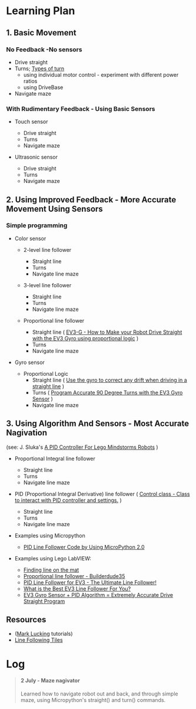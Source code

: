 # Learning Plan

## 1. Basic Movement
### No Feedback -No sensors 
 
* Drive straight
* Turns; [Types of turn](https://www.youtube.com/watch?v=_1r6sVXjClU)
  * using individual motor control - experiment with different power ratios
  * using DriveBase
* Navigate maze
     
### With Rudimentary Feedback - Using Basic Sensors
 
* Touch sensor
  * Drive straight
  * Turns
  * Navigate maze    

* Ultrasonic sensor
  * Drive straight
  * Turns
  * Navigate maze

## 2. Using Improved Feedback - More Accurate Movement Using Sensors

### Simple programming

* Color sensor
  * 2-level line follower
    * Straight line
    * Turns
    * Navigate line maze

  * 3-level line follower
    * Straight line
    * Turns
    * Navigate line maze
    
  * Proportional line follower
    * Straight line ( [EV3-G - How to Make your Robot Drive Straight with the EV3 Gyro using proportional logic](https://www.youtube.com/watch?v=qPE4YNsTad4) )
    * Turns
    * Navigate line maze    
    
* Gyro sensor
  * Proportional Logic
    * Straight line ( [Use the gyro to correct any drift when driving in a straight line](https://medium.com/@marklucking/micropython-tutorial-xii-15b1cf4d7a51) )
    * Turns ( [Program Accurate 90 Degree Turns with the EV3 Gyro Sensor](https://www.youtube.com/watch?v=8B1LwzkLKXs) )
    * Navigate line maze   
  
## 3. Using Algorithm And Sensors - Most Accurate Nagivation
(see: J. Sluka's [A PID Controller For Lego Mindstorms Robots](http://www.inpharmix.com/jps/PID_Controller_For_Lego_Mindstorms_Robots.html) )

* Proportional Integral line follower
  * Straight line
  * Turns
  * Navigate line maze   
    
* PID (Proportional Integral Derivative) line follower 
( [Control class - Class to interact with PID controller and settings.](https://pybricks.github.io/ev3-micropython/motors.html) )
  * Straight line
  * Turns
  * Navigate line maze
    
* Examples using Micropython
    * [PID Line Follower Code by Using MicroPython 2.0](https://thecodingfun.com/2020/06/16/lego-mindstorms-ev3-pid-line-follower-code-by-using-micropython-2-0/)
    
* Examples using Lego LabVIEW: 
    * [Finding line on the mat](http://flltutorials.com/translations/en-us/RobotGame/FindingLines.pdf)
    * [Proportional line follower - Builderdude35](https://www.youtube.com/watch?v=uPFfevfpMxs)
    * [PID Line Follower for EV3 - The Ultimate Line Follower!](https://www.youtube.com/watch?v=AMBWV_HGYj4)
    * [What is the Best EV3 Line Follower For You?](https://www.youtube.com/watch?v=P50CE0xwhvo)
    * [EV3 Gyro Sensor + PID Algorithm = Extremely Accurate Drive Straight Program](https://www.youtube.com/watch?v=U-LdBQ-vBkg&t=140s)

## Resources    

* ([Mark Lucking](https://medium.com/@marklucking/micropython-mix-9012b79e91f3?source=rss-------1) tutorials)
* [Line Following Tiles](https://robotsquare.com/2012/11/28/line-following/)




# Log
> #### 2 July - Maze nagivator
> Learned how to navigate robot out and back, and through simple maze, using Micropython's straight() and turn() commands.
